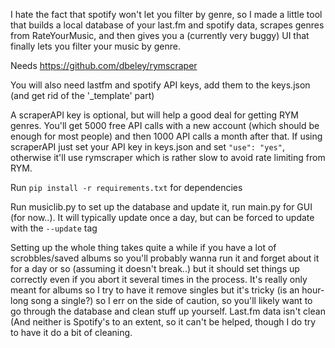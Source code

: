 I hate the fact that spotify won't let you filter by genre, so I made a little tool that builds a local database of your last.fm and spotify data, scrapes genres from RateYourMusic, and then gives you a (currently very buggy) UI that finally lets you filter your music by genre.

Needs https://github.com/dbeley/rymscraper

You will also need lastfm and spotify API keys, add them to the keys.json (and get rid of the '\_template' part)

A scraperAPI key is optional, but will help a good deal for getting RYM genres. You'll get 5000 free API calls with a new account (which should be enough for most people) and then 1000 API calls a month after that. If using scraperAPI just set your API key in keys.json and set `"use": "yes"`, otherwise it'll use rymscraper which is rather slow to avoid rate limiting from RYM.

Run `pip install -r requirements.txt` for dependencies

Run musiclib.py to set up the database and update it, run main.py for GUI (for now..). It will typically update once a day, but can be forced to update with the `--update` tag

Setting up the whole thing takes quite a while if you have a lot of scrobbles/saved albums so you'll probably wanna run it and forget about it for a day or so (assuming it doesn't break..) but it should set things up correctly even if you abort it several times in the process. It's really only meant for albums so I try to have it remove singles but it's tricky (is an hour-long song a single?) so I err on the side of caution, so you'll likely want to go through the database and clean stuff up yourself. Last.fm data isn't clean (And neither is Spotify's to an extent, so it can't be helped, though I do try to have it do a bit of cleaning.

